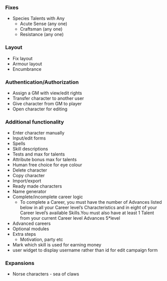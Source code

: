 ### Fixes
- Species Talents with Any
  - Acute Sense (any one)
  - Craftsman (any one)
  - Resistance (any one)

### Layout
- Fix layout
- Armour layout
- Encumbrance

### Authentication/Authorization
- Assign a GM with view/edit rights
- Transfer character to another user
- Give character from GM to player
- Open character for editing

### Additional functionality
- Enter character manually
- Input/edit forms
- Spells
- Skill descriptions
- Tests and max for talents
- Attribute bonus max for talents
- Human free choice for eye colour
- Delete character
- Copy character
- Import/export
- Ready made characters
- Name generator
- Complete/incomplete career logic
  - To complete a Career, you must have the number of Advances listed below in all
    your Career level’s Characteristics and in eight of your Career level’s
    available Skills.You must also have at least 1 Talent from your current Career level
    Advances 5*level
- Advanced careers
- Optional modules
- Extra steps
  - Motivation, party etc
- Mark which skill is used for earning money
- user widget to display username rather than id for edit campaign form

### Expansions
- Norse characters - sea of claws
